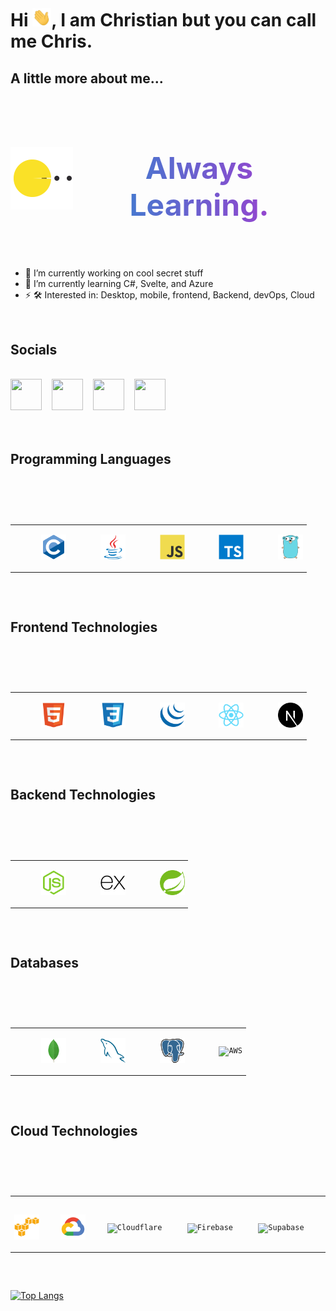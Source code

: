 <br>

# Hi <img src="https://raw.githubusercontent.com/ABSphreak/ABSphreak/master/gifs/Hi.gif" width="30px">, I am Christian but you can call me Chris.


## A little more about me...

<br>

<div align="center" style="display:flex; flex-direction:row; align-items:center; ">
	<img src="https://raw.githubusercontent.com/Aniket965/Aniket965/master/pacman.svg?sanitize=true" width="100" height="100">
  <h2 style="font-size: 3rem; font-weight: bold; background: #278CCF;
background: linear-gradient(to right, #278CCF 0%, #B430CF 100%);
-webkit-background-clip: text;
-webkit-text-fill-color: transparent;
">Always Learning.</h2>
</div>

<br>

- 🔭 I’m currently working on cool secret stuff
- 🌱 I’m currently learning C#, Svelte, and Azure
- ⚡ 🛠 Interested in: Desktop, mobile, frontend, Backend, devOps, Cloud
<!-- - 👯 I’m looking to collaborate on ... -->
<!-- - 🤔 I’m looking for help with ... -->
<!-- - 💬 Ask me about ... -->
<!-- - 📫 How to reach me: ... -->
<!-- - 😄 Pronouns: ... -->
<!-- - ⚡ Fun fact: ... -->

<br>


## Socials


<br>

<div align="center" style="display:flex; flex-direction:row; align-items:center; gap:1rem; ">
  <a href="https://www.linkedin.com/in/chrisciokler/">
    <img src="https://cdn.svgporn.com/logos/linkedin-icon.svg" width="50" height="50">
  </a>
  <a href="https://twitter.com/Aniket965">
    <img src="https://cdn.svgporn.com/logos/twitter.svg" width="50" height="50">
  </a>
  <a href="https://www.instagram.com/aniket965/">
    <img src="https://cdn.svgporn.com/logos/facebook.svg" width="50" height="50">
  </a>
  <a href="https://www.facebook.com/aniket965/">
    <img src="https://cdn.svgporn.com/logos/instagram-icon.svg" width="50" height="50">
  </a>
</div>

<br>
<br>

## Programming Languages


<br>

<code>
<table>
  <tr>
    <td>
      <img src="https://raw.githubusercontent.com/devicons/devicon/master/icons/c/c-original.svg" alt="C" width="40" height="40"/>
    </td>
    <td>
      <img src="https://raw.githubusercontent.com/devicons/devicon/master/icons/java/java-original.svg" alt="Java" width="40" height="40"/>
    </td>
    <td>
      <img src="https://raw.githubusercontent.com/devicons/devicon/master/icons/javascript/javascript-original.svg" alt="JavaScript" width="40" height="40"/>
    </td>
    <td>
      <img src="https://raw.githubusercontent.com/devicons/devicon/master/icons/typescript/typescript-original.svg" alt="TypeScript" width="40" height="40"/>
    </td>
    <td>
      <img src="https://raw.githubusercontent.com/devicons/devicon/master/icons/go/go-original.svg" alt="Go" width="40" height="40"/>
    </td>
  </tr>
  <tr>
</table>
</code>

<br>

## Frontend Technologies


<br>

<code>
<table>
  <tr>
    <td>
      <img src="https://raw.githubusercontent.com/devicons/devicon/master/icons/html5/html5-original.svg" alt="HTML5" width="40" height="40"/>
    </td>
    <td>
      <img src="https://raw.githubusercontent.com/devicons/devicon/master/icons/css3/css3-original.svg" alt="CSS3" width="40" height="40"/>
    </td>
    <td>
      <img src="https://raw.githubusercontent.com/devicons/devicon/master/icons/jquery/jquery-original.svg" alt="React-Native" width="40" height="40"/>
    </td>
    <td>
      <img src="https://raw.githubusercontent.com/devicons/devicon/master/icons/react/react-original.svg" alt="React" width="40" height="40"/>
    </td>
    <td>
      <img src="https://raw.githubusercontent.com/devicons/devicon/master/icons/nextjs/nextjs-original.svg" alt="Nextjs" width="40" height="40"/>
    </td>
  </tr>
  <tr>
</table>
</code>

<br>


## Backend Technologies


<br>

<code>
<table>
  <tr>
    <td>
      <img src="https://raw.githubusercontent.com/devicons/devicon/master/icons/nodejs/nodejs-original.svg" alt="Nodejs" width="40" height="40"/>
    </td>
    <td>
      <img src="https://raw.githubusercontent.com/devicons/devicon/master/icons/express/express-original.svg" alt="Express" width="40" height="40"/>
    </td>
    <td>
      <img src="https://raw.githubusercontent.com/devicons/devicon/master/icons/spring/spring-original.svg" alt="Spring" width="40" height="40"/>
    </td>
  </tr>
  <tr>
</table>
</code>

<br>


## Databases


<br>

<code>
<table>
  <tr>
    <td>
      <img src="https://raw.githubusercontent.com/devicons/devicon/master/icons/mongodb/mongodb-original.svg" alt="MongoDB" width="40" height="40"/>
    </td>
    <td>
      <img src="https://raw.githubusercontent.com/devicons/devicon/master/icons/mysql/mysql-original.svg" alt="MySQL" width="40" height="40"/>
    </td>
    <td>
      <img src="https://raw.githubusercontent.com/devicons/devicon/master/icons/postgresql/postgresql-original.svg" alt="PostgreSQL" width="40" height="40"/>
    </td>
    <td>
      <img src="https://cdn.svgporn.com/logos/aws-dynamodb.svg" alt="AWS" width="40" height="40"/>
    </td>
  </tr>
  <tr>
</table>
</code>

<br>


## Cloud Technologies


<br>

<code>
<table>
  <tr>
    <td>
      <img src="https://raw.githubusercontent.com/devicons/devicon/master/icons/amazonwebservices/amazonwebservices-original.svg" alt="AWS" width="40" height="40"/>
    </td>
    <td>
      <img src="https://raw.githubusercontent.com/devicons/devicon/master/icons/googlecloud/googlecloud-original.svg" alt="GCP" width="40" height="40"/>
    </td>
    <td>
      <img src="https://cdn.svgporn.com/logos/cloudflare.svg" alt="Cloudflare" width="40" height="40"/>
    </td>
    <td>
      <img src="https://cdn.svgporn.com/logos/firebase.svg" alt="Firebase" width="40" height="40"/>
    </td>
    <td>
      <img src="https://cdn.svgporn.com/logos/supabase-icon.svg" alt="Supabase" width="40" height="40"/>
    </td>
  </tr>
  <tr>
</table>
</code>

<br>


[![Top Langs](https://github-readme-stats.vercel.app/api/top-langs/?username=chrisciokler&layout=compact)](https://github.com/chrisciokler/github-readme-stats)
